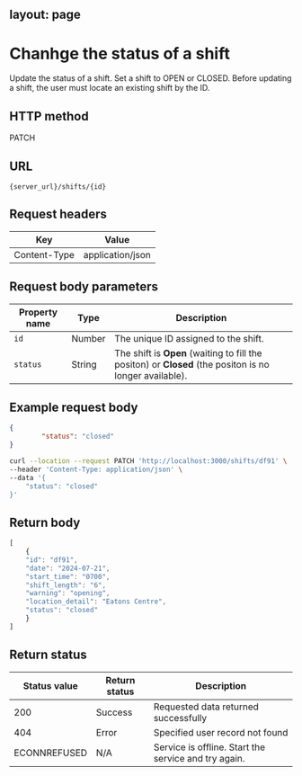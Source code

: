 layout: page
---

# Chanhge the status of a shift

Update the status of a shift. Set a shift to OPEN or CLOSED. Before updating a shift, the user must locate an existing shift by the ID.

## HTTP method

PATCH

## URL

```shell
{server_url}/shifts/{id}
```

## Request headers

| Key | Value |
|---|---|
| Content-Type | application/json |

## Request body parameters

| Property name | Type | Description |
| ------------- | ----------- | ----------- |
| `id`     | Number | The unique ID assigned to the shift.  |
| `status`  | String | The shift is **Open** (waiting to fill the positon) or **Closed** (the positon is no longer available).|

## Example request body

```json
{
        "status": "closed"
}
```

```bash
curl --location --request PATCH 'http://localhost:3000/shifts/df91' \
--header 'Content-Type: application/json' \
--data '{
    "status": "closed"
}'
```

## Return body

```js
[
    {
    "id": "df91",
    "date": "2024-07-21",
    "start_time": "0700",
    "shift_length": "6",
    "warning": "opening",
    "location_detail": "Eatons Centre",
    "status": "closed"
    }
]
```

## Return status

| Status value | Return status | Description |
| ------------- | ----------- | ----------- |
| 200 | Success | Requested data returned successfully |
| 404 | Error | Specified user record not found |
|  ECONNREFUSED | N/A | Service is offline. Start the service and try again. |
